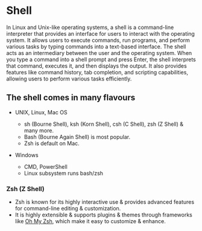 # Shell
In Linux and Unix-like operating systems, a shell is a command-line interpreter that provides an interface for users to interact with the operating system.
It allows users to execute commands, run programs, and perform various tasks by typing commands into a text-based interface.
The shell acts as an intermediary between the user and the operating system.
When you type a command into a shell prompt and press Enter, the shell interprets that command, executes it, and then displays the output.
It also provides features like command history, tab completion, and scripting capabilities, allowing users to perform various tasks efficiently.

## The shell comes in many flavours
- UNIX, Linux, Mac OS
    - sh (Bourne Shell), ksh (Korn Shell), csh (C Shell), zsh (Z Shell) & many more.
    - Bash (Bourne Again Shell) is most popular.
    - Zsh is default on Mac.

- Windows
    - CMD, PowerShell
    - Linux subsystem runs bash/zsh


### Zsh (Z Shell)
- Zsh is known for its highly interactive use & provides advanced features for command-line editing & customization.
- It is highly extensible & supports plugins & themes through frameworks like [Oh My Zsh](https://ohmyz.sh/), which make it easy to customize & enhance.


















